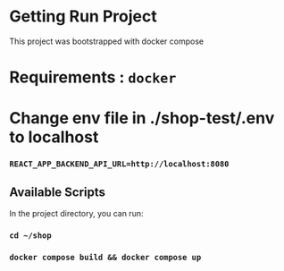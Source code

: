# Getting Run Project 

This project was bootstrapped with docker compose

# Requirements : `docker` 

# Change env file in ./shop-test/.env to localhost

### `REACT_APP_BACKEND_API_URL=http://localhost:8080`

## Available Scripts

In the project directory, you can run:

### `cd ~/shop`

### `docker compose build && docker compose up`

